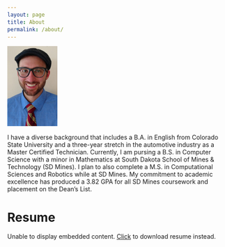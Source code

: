 ```yaml
---
layout: page
title: About
permalink: /about/
---
```


![Photo: Lane Moseley](/assets/Moseley_Headshot.jpg)

I have a diverse background that includes a B.A. in English from Colorado State University and a three-year stretch in the automotive industry as a Master Certified Technician. Currently, I am pursing a B.S. in Computer Science with a minor in Mathematics at South Dakota School of Mines & Technology (SD Mines). I plan to also complete a M.S. in Computational Sciences and Robotics while at SD Mines. My commitment to academic excellence has produced a 3.82 GPA for all SD Mines coursework and placement on the Dean’s List.

<h1>Resume</h1>
<object data="https://lanemoseley.github.io/Resume.pdf" type="application/pdf" width="100%" height="1000">
Unable to display embedded content. <a href="https://lanemoseley.github.io/Resume.pdf">Click</a>   to download resume instead.
</object>
